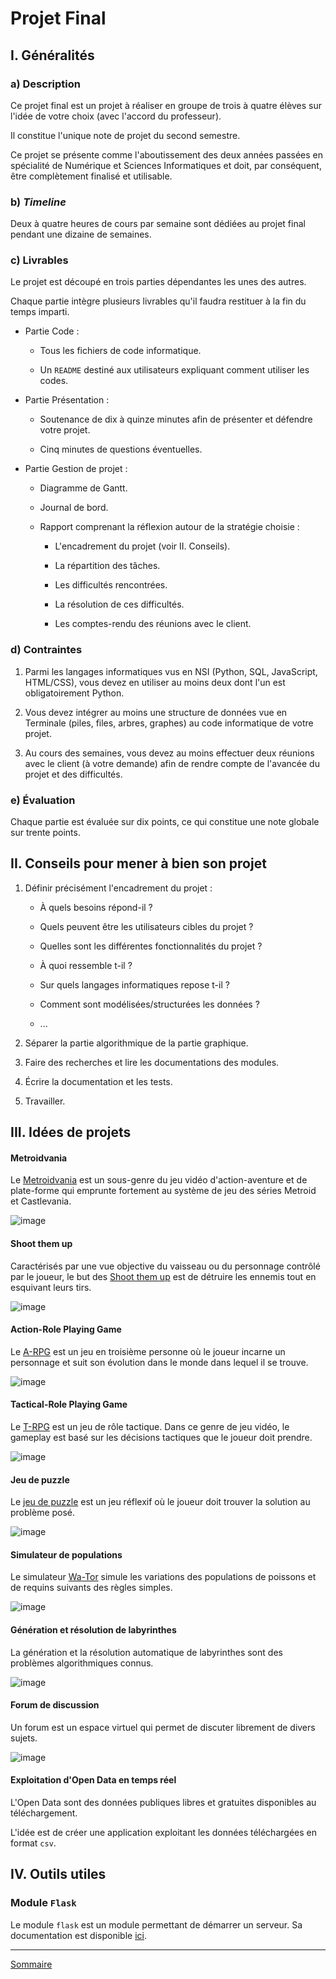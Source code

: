 # Projet Final

## I. Généralités

### a) Description

Ce projet final est un projet à réaliser en groupe de trois à quatre élèves sur l'idée de votre choix (avec l'accord du professeur).

Il constitue l'unique note de projet du second semestre.

Ce projet se présente comme l'aboutissement des deux années passées en spécialité de Numérique et Sciences Informatiques et doit, par conséquent, être complètement finalisé et utilisable.

### b) *Timeline*

Deux à quatre heures de cours par semaine sont dédiées au projet final pendant une dizaine de semaines.

### c) Livrables

Le projet est découpé en trois parties dépendantes les unes des autres.

Chaque partie intègre plusieurs livrables qu'il faudra restituer à la fin du temps imparti.

- Partie Code :

    + Tous les fichiers de code informatique.

    + Un `README` destiné aux utilisateurs expliquant comment utiliser les codes.

- Partie Présentation :

    + Soutenance de dix à quinze minutes afin de présenter et défendre votre projet.

    + Cinq minutes de questions éventuelles.

- Partie Gestion de projet :

    + Diagramme de Gantt.

    + Journal de bord.

    + Rapport comprenant la réflexion autour de la stratégie choisie : 
        
        * L'encadrement du projet (voir II. Conseils).
        
        * La répartition des tâches.
        
        * Les difficultés rencontrées.
        
        * La résolution de ces difficultés.
        
        * Les comptes-rendu des réunions avec le client.

### d) Contraintes

1. Parmi les langages informatiques vus en NSI (Python, SQL, JavaScript, HTML/CSS), vous devez en utiliser au moins deux dont l'un est obligatoirement Python.

2. Vous devez intégrer au moins une structure de données vue en Terminale (piles, files, arbres, graphes) au code informatique de votre projet.

3. Au cours des semaines, vous devez au moins effectuer deux réunions avec le client (à votre demande) afin de rendre compte de l'avancée du projet et des difficultés.

### e) Évaluation

Chaque partie est évaluée sur dix points, ce qui constitue une note globale sur trente points.

## II. Conseils pour mener à bien son projet

1. Définir précisément l'encadrement du projet :

    - À quels besoins répond-il ?

    - Quels peuvent être les utilisateurs cibles du projet ?

    - Quelles sont les différentes fonctionnalités du projet ?

    - À quoi ressemble t-il ? 

    - Sur quels langages informatiques repose t-il ?

    - Comment sont modélisées/structurées les données ?

    - ...

2. Séparer la partie algorithmique de la partie graphique.

3. Faire des recherches et lire les documentations des modules. 

4. Écrire la documentation et les tests.

5. Travailler.

## III. Idées de projets

#### Metroidvania

Le [Metroidvania](https://fr.wikipedia.org/wiki/Jeu_de_plates-formes) est un sous-genre du jeu vidéo d'action-aventure et de plate-forme qui emprunte fortement au système de jeu des séries Metroid et Castlevania.

![image](./img/metroidvania.gif)

#### Shoot them up

Caractérisés par une vue objective du vaisseau ou du personnage contrôlé par le joueur, le but des [Shoot them up](https://fr.wikipedia.org/wiki/Shoot_%27em_up) est de détruire les ennemis tout en esquivant leurs tirs.

![image](./img/shoot_them_up.gif)

#### Action-Role Playing Game

Le [A-RPG](https://fr.wikipedia.org/wiki/Action-RPG) est un jeu en troisième personne où le joueur incarne un personnage et suit son évolution dans le monde dans lequel il se trouve.

![image](./img/a-rpg.gif)

#### Tactical-Role Playing Game

Le [T-RPG](https://fr.wikipedia.org/wiki/Tactical_RPG) est un jeu de rôle tactique. Dans ce genre de jeu vidéo, le gameplay est basé sur les décisions tactiques que le joueur doit prendre.

![image](./img/t-rpg.gif)

#### Jeu de puzzle

Le [jeu de puzzle](https://www.gamedle.wtf/?lang=fr) est un jeu réflexif où le joueur doit trouver la solution au problème posé.

![image](./img/jeu_de_puzzle.png)

#### Simulateur de populations

Le simulateur [Wa-Tor](https://en.wikipedia.org/wiki/Wa-Tor) simule les variations des populations de poissons et de requins suivants des règles simples.

![image](./img/simulateur_de_simulation.gif)

#### Génération et résolution de labyrinthes

La génération et la résolution automatique de labyrinthes sont des problèmes algorithmiques connus.

![image](./img/resolution_de_labyrinthes.gif)

#### Forum de discussion

Un forum est un espace virtuel qui permet de discuter librement de divers sujets.

![image](./img/forum_de_discussion.png)

#### Exploitation d'Open Data en temps réel

L'Open Data sont des données publiques libres et gratuites disponibles au téléchargement.

L'idée est de créer une application exploitant les données téléchargées en format `csv`.

## IV. Outils utiles

### Module `Flask`

Le module `flask` est un module permettant de démarrer un serveur. Sa documentation est disponible [ici](https://flask.palletsprojects.com/en/3.0.x/).

____________

[Sommaire](./../README.md)
